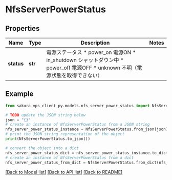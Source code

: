 # NfsServerPowerStatus


## Properties

Name | Type | Description | Notes
------------ | ------------- | ------------- | -------------
**status** | **str** | 電源ステータス * power_on 電源ON * in_shutdown シャットダウン中 * power_off 電源OFF * unknown 不明（電源状態を取得できない） | 

## Example

```python
from sakura_vps_client_py.models.nfs_server_power_status import NfsServerPowerStatus

# TODO update the JSON string below
json = "{}"
# create an instance of NfsServerPowerStatus from a JSON string
nfs_server_power_status_instance = NfsServerPowerStatus.from_json(json)
# print the JSON string representation of the object
print(NfsServerPowerStatus.to_json())

# convert the object into a dict
nfs_server_power_status_dict = nfs_server_power_status_instance.to_dict()
# create an instance of NfsServerPowerStatus from a dict
nfs_server_power_status_from_dict = NfsServerPowerStatus.from_dict(nfs_server_power_status_dict)
```
[[Back to Model list]](../README.md#documentation-for-models) [[Back to API list]](../README.md#documentation-for-api-endpoints) [[Back to README]](../README.md)



